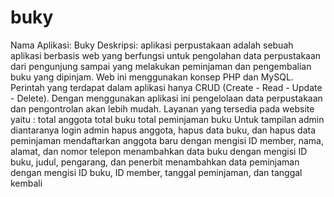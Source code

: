 # buky


Nama Aplikasi: Buky
Deskripsi: aplikasi perpustakaan adalah sebuah aplikasi berbasis web yang berfungsi untuk pengolahan data perpustakaan dari pengunjung sampai yang melakukan peminjaman dan pengembalian buku yang dipinjam. Web ini menggunakan konsep PHP dan MySQL. Perintah yang terdapat dalam aplikasi hanya CRUD (Create - Read - Update - Delete). Dengan menggunakan aplikasi ini pengelolaan data perpustakaan dan pengontrolan akan lebih mudah. 
Layanan yang tersedia pada website yaitu : 
total anggota 
total buku
total peminjaman buku 
Untuk tampilan admin diantaranya 
login admin
hapus anggota, hapus data buku, dan hapus data peminjaman
mendaftarkan anggota baru dengan mengisi ID member, nama, alamat, dan nomor telepon
menambahkan data buku dengan mengisi ID buku, judul, pengarang, dan penerbit
menambahkan data peminjaman dengan mengisi ID buku, ID member, tanggal peminjaman, dan tanggal kembali

